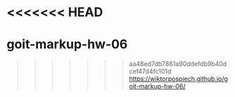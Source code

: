 <<<<<<< HEAD
=======
# goit-markup-hw-06
>>>>>>> aa48ed7db7861a90ddefdb9b40dcef47d4fc101d
https://wiktorpospiech.github.io/goit-markup-hw-06/
